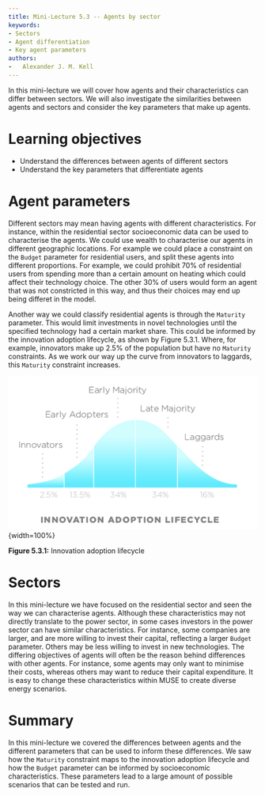 ```yaml
---
title: Mini-Lecture 5.3 -- Agents by sector
keywords:
- Sectors
- Agent differentiation
- Key agent parameters
authors:
-   Alexander J. M. Kell
---
```


In this mini-lecture we will cover how agents and their characteristics can differ between sectors. We will also investigate the similarities between agents and sectors and consider the key parameters that make up agents.

# Learning objectives

- Understand the differences between agents of different sectors
- Understand the key parameters that differentiate agents

# Agent parameters

Different sectors may mean having agents with different characteristics. For instance, within the residential sector socioeconomic data can be used to characterise the agents. We could use wealth to characterise our agents in different geographic locations. For example we could place a constraint on the `Budget` parameter for residential users, and split these agents into different proportions. For example, we could prohibit 70% of residential users from spending more than a certain amount on heating which could affect their technology choice. The other 30% of users would form an agent that was not constricted in this way, and thus their choices may end up being differet in the model.

Another way we could classify residential agents is through the `Maturity` parameter. This would limit investments in novel technologies until the specified technology had a certain market share. This could be informed by the innovation adoption lifecycle, as shown by Figure 5.3.1. Where, for example, innovators make up 2.5% of the population but have no `Maturity` constraints. As we work our way up the curve from innovators to laggards, this `Maturity` constraint increases.

![](assets/Figure_5.3.1.png){width=100%}

**Figure 5.3.1:** Innovation adoption lifecycle

# Sectors

In this mini-lecture we have focused on the residential sector and seen the way we can characterise agents. Although these characteristics may not directly translate to the power sector, in some cases investors in the power sector can have similar characteristics. For instance, some companies are larger, and are more willing to invest their capital, reflecting a larger `Budget` parameter. Others may be less willing to invest in new technologies. The differing objectives of agents will often be the reason behind differences with other agents. For instance, some agents may only want to minimise their costs, whereas others may want to reduce their capital expenditure. It is easy to change these characteristics within MUSE to create diverse energy scenarios.

# Summary

In this mini-lecture we covered the differences between agents and the different parameters that can be used to inform these differences. We saw how the `Maturity` constraint maps to the innovation adoption lifecycle and how the `Budget` parameter can be informed by socioeconomic characteristics. These parameters lead to a large amount of possible scenarios that can be tested and run.
